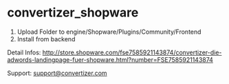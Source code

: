 # convertizer_shopware

1) Upload Folder to engine/Shopware/Plugins/Community/Frontend
2) Install from backend

Detail Infos:
http://store.shopware.com/fse7585921143874/convertizer-die-adwords-landingpage-fuer-shopware.html?number=FSE7585921143874

Support: support@convertizer.com
